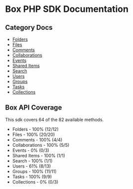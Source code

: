 # Box PHP SDK Documentation

## Category Docs
+ [Folders](folders.md)
+ [Files](files.md)
+ [Comments](comments.md)
+ [Collaborations](collaborations.md)
+ [Events](events.md)
+ [Shared Items](sharedItems.md)
+ [Search](search.md)
+ [Users](users.md)
+ [Groups](groups.md)
+ [Tasks](tasks.md)
+ [Collections](collections.md)

## Box API Coverage
This sdk covers 64 of the 82 available methods.

+ Folders - 100% (12/12)
+ Files - 100% (20/20)
+ Comments - 100% (4/4)
+ Collaborations - 100% (5/5)
+ Events - 0% (0/3)
+ Shared Items - 100% (1/1)
+ Search - 100% (1/1)
+ Users - 61% (8/13)
+ Groups - 100% (11/11)
+ Tasks - 100% (9/9)
+ Collections - 0% (0/3)